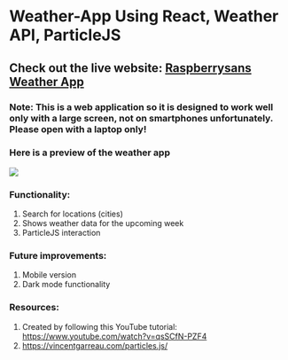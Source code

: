 # Weather-App Using React, Weather API, ParticleJS

## Check out the live website: <a href="https://weatherapp-by-raspberrysans.netlify.app/" target="_blank"> Raspberrysans Weather App</a> 

### Note: This is a web application so it is designed to work well only with a large screen, not on smartphones unfortunately. Please open with a laptop only!
### Here is a preview of the weather app
<img src="https://github.com/sanz1475/Weather-App-Using-React/blob/main/weatherappgif.gif" />

### Functionality:
1. Search for locations (cities)
2. Shows weather data for the upcoming week
3. ParticleJS interaction

### Future improvements:
1. Mobile version
2. Dark mode functionality

### Resources:
1. Created by following this YouTube tutorial: https://www.youtube.com/watch?v=qsSCfN-PZF4
2. https://vincentgarreau.com/particles.js/
